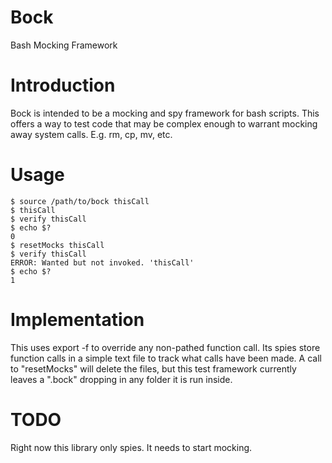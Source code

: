 Bock
=========

Bash Mocking Framework

Introduction
==============

Bock is intended to be a mocking and spy framework for bash scripts. This offers a
way to test code that may be complex enough to warrant mocking away system calls.
E.g. rm, cp, mv, etc.

Usage
=====
    $ source /path/to/bock thisCall
    $ thisCall
    $ verify thisCall
    $ echo $?
    0
    $ resetMocks thisCall
    $ verify thisCall
    ERROR: Wanted but not invoked. 'thisCall'
    $ echo $?
    1

Implementation
==============
This uses export -f to override any non-pathed function call. Its spies store
function calls in a simple text file to track what calls have been made.
A call to "resetMocks" will delete the files, but this test framework currently
leaves a ".bock" dropping in any folder it is run inside.

TODO
====

Right now this library only spies. It needs to start mocking.

